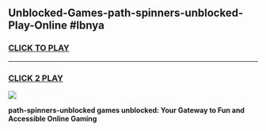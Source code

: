 
## Unblocked-Games-path-spinners-unblocked-Play-Online #lbnya
<h3>
<a href="https://news.freeplayer.one?title=path-spinners-unblocked&ref=3">CLICK TO PLAY</a></h3>
<hr>

<h3>
<a href="https://news.freeplayer.one?title=path-spinners-unblocked&ref=3">CLICK 2 PLAY</a>
  
</h3>

<a href="https://news.freeplayer.one?title=path-spinners-unblocked&ref=3"><img src="https://clearcache.store/games.png"></a>


**path-spinners-unblocked games unblocked: Your Gateway to Fun and Accessible Online Gaming**
